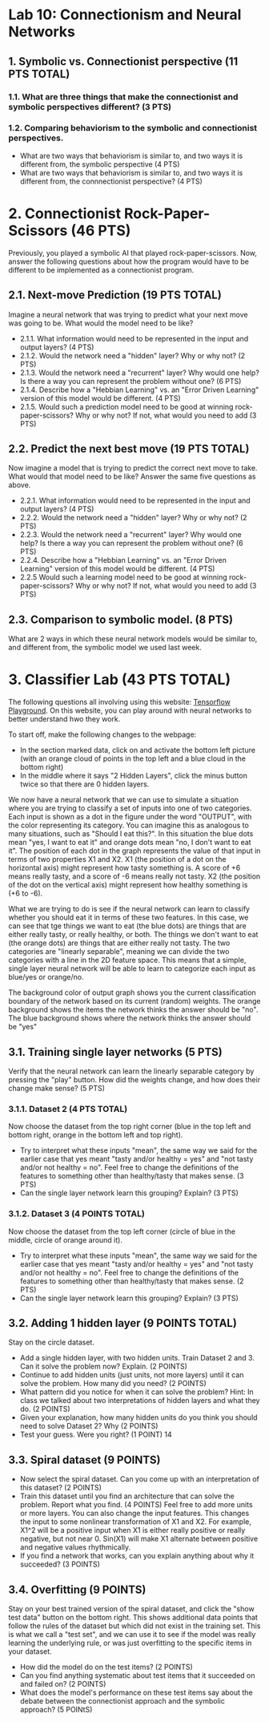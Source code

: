 # Lab 10: Connectionism and Neural Networks

## 1. Symbolic vs. Connectionist perspective (11 PTS TOTAL)

### 1.1. What are three things that make the connectionist and symbolic perspectives different? (3 PTS)

### 1.2. Comparing behaviorism to the symbolic and connectionist perspectives. 
- What are two ways that behaviorism is similar to, and two ways it is different from, the symbolic perspective (4 PTS)
- What are two ways that behaviorism is similar to, and two ways it is different from, the connnectionist perspective? (4 PTS)

# 2. Connectionist Rock-Paper-Scissors (46 PTS)
Previously, you played a symbolic AI that played rock-paper-scissors.
Now, answer the following questions about how the program would have to be different to be implemented as a connectionist program.

## 2.1. Next-move Prediction (19 PTS TOTAL)
Imagine a neural network that was trying to predict what your next move was going to be.
What would the model need to be like? 

- 2.1.1. What information would need to be represented in the input and output layers? (4 PTS)
- 2.1.2. Would the network need a "hidden" layer? Why or why not? (2 PTS)
- 2.1.3. Would the network need a "recurrent" layer? Why would one help? Is there a way you can represent the problem without one? (6 PTS)
- 2.1.4. Describe how a "Hebbian Learning" vs. an "Error Driven Learning" version of this model would be different. (4 PTS)
- 2.1.5. Would such a prediction model need to be good at winning rock-paper-scissors? Why or why not? If not, what would you need to add (3 PTS)

## 2.2. Predict the next best move (19 PTS TOTAL)
Now imagine a model that is trying to predict the correct next move to take.
What would that model need to be like? Answer the same five questions as above.
- 2.2.1. What information would need to be represented in the input and output layers? (4 PTS)
- 2.2.2. Would the network need a "hidden" layer? Why or why not? (2 PTS)
- 2.2.3. Would the network need a "recurrent" layer? Why would one help? Is there a way you can represent the problem without one? (6 PTS)
- 2.2.4. Describe how a "Hebbian Learning" vs. an "Error Driven Learning" version of this model would be different. (4 PTS)
- 2.2.5 Would such a learning model need to be good at winning rock-paper-scissors? Why or why not? If not, what would you need to add (3 PTS)

## 2.3. Comparison to symbolic model. (8 PTS)
What are 2 ways in which these neural network models would be similar to, and different from, the symbolic model we used last week.

# 3. Classifier Lab (43 PTS TOTAL)
The following questions all involving using this website: [Tensorflow Playground](https://playground.tensorflow.org/#activation=tanh&batchSize=10&dataset=circle&regDataset=reg-plane&learningRate=0.03&regularizationRate=0&noise=0&networkShape=4,2&seed=0.33221&showTestData=false&discretize=false&percTrainData=50&x=true&y=true&xTimesY=false&xSquared=false&ySquared=false&cosX=false&sinX=false&cosY=false&sinY=false&collectStats=false&problem=classification&initZero=false&hideText=false ).
On this website, you can play around with neural networks to better understand hwo they work.

To start off, make the following changes to the webpage:
- In the section marked data, click on and activate the bottom left picture (with an orange cloud of points in the top left and a blue cloud in the bottom right)
- In the middle where it says "2 Hidden Layers", click the minus button twice so that there are 0 hidden layers.

We now have a neural network that we can use to simulate a situation where you are trying to classify a set of inputs into one of two categories.
Each input is shown as a dot in the figure under the word "OUTPUT", with the color representing its category.
You can imagine this as analogous to many situations, such as "Should I eat this?".
In this situation the blue dots mean "yes, I want to eat it" and orange dots mean "no, I don't want to eat it".
The position of each dot in the graph represents the value of that input in terms of two properties X1 and X2.
X1 (the position of a dot on the horizontal axis) might represent how tasty something is. 
A score of +6 means really tasty, and a score of -6 means really not tasty.
X2 (the position of the dot on the vertical axis) might represent how healthy something is (+6 to -6).

What we are trying to do is see if the neural network can learn to classify whether you should eat it in terms of these two features.
In this case, we can see that tge things we want to eat (the blue dots) are things that are either really tasty, or really healthy, or both.
The things we don't want to eat (the orange dots) are things that are either really not tasty.
The two categories are "linearly separable", meaning we can divide the two categories with a line in the 2D feature space.
This means that a simple, single layer neural network will be able to learn to categorize each input as blue/yes or orange/no.

The background color of output graph shows you the current classification boundary of the network based on its current (random) weights.
The orange background shows the items the network thinks the answer should be "no".
The blue background shows where the network thinks the answer should be "yes"

## 3.1. Training single layer networks (5 PTS)
Verify that the neural network can learn the linearly separable category by pressing the "play" button.  How did the weights change, and
how does their change make sense? (5 PTS)

### 3.1.1. Dataset 2 (4 PTS TOTAL)
Now choose the dataset from the top right corner (blue in the top left and bottom right, orange in the bottom left and top right).
- Try to interpret what these inputs "mean", the same way we said for the earlier case that yes meant "tasty and/or healthy = yes" and "not tasty and/or not healthy = no".
Feel free to change the definitions of the features to something other than healthy/tasty that makes sense. (3 PTS)
- Can the single layer network learn this grouping? Explain?  (3 PTS)

### 3.1.2. Dataset 3 (4 POINTS TOTAL)
Now choose the dataset from the top left corner (circle of blue in the middle, circle of orange around it).
- Try to interpret what these inputs "mean", the same way we said for the earlier case that yes meant "tasty and/or healthy = yes" and "not tasty and/or not healthy = no".
Feel free to change the definitions of the features to something other than healthy/tasty that makes sense.  (2 PTS)
- Can the single layer network learn this grouping? Explain?  (3 PTS)

## 3.2. Adding 1 hidden layer (9 POINTS TOTAL)
Stay on the circle dataset.
- Add a single hidden layer, with two hidden units. Train Dataset 2 and 3. Can it solve the problem now? Explain. (2 POINTS)
- Continue to add hidden units (just units, not more layers) until it can solve the problem. How many did you need? (2 POINTS)
- What pattern did you notice for when it can solve the problem? Hint: In class we talked about two interpretations of hidden layers and what they do. (2 POINTS)
- Given your explanation, how many hidden units do you think you should need to solve Dataset 2? Why (2 POINTS)
- Test your guess. Were you right? (1 POINT)
14
## 3.3. Spiral dataset (9 POINTS)
- Now select the spiral dataset. Can you come up with an interpretation of this dataset? (2 POINTS)
- Train this dataset until you find an architecture that can solve the problem. Report what you find. (4 POINTS)
Feel free to add more units or more layers. You can also change the input features.
This changes the input to some nonlinear transformation of X1 and X2. For example, X1^2 will be a positive input when 
X1 is either really positive or really negative, but not near 0. Sin(X1) will make X1 alternate between positive and negative values rhythmically.
- If you find a network that works, can you explain anything about why it succeeded? (3 POINTS)

## 3.4. Overfitting (9 POINTS)
Stay on your best trained version of the spiral dataset, and click the "show test data" button on the bottom right.
This shows additional data points that follow the rules of the dataset but which did not exist in the training set. This is 
what we call a "test set", and we can use it to see if the model was really learning the underlying rule, or was just overfitting to the specific items
in your dataset.
- How did the model do on the test items? (2 POINTS)
- Can you find anything systematic about test items that it succeeded on and failed on? (2 POINTS)
- What does the model's performance on these test items say about the debate between the connectionist approach and the symbolic approach? (5 POINtS)

